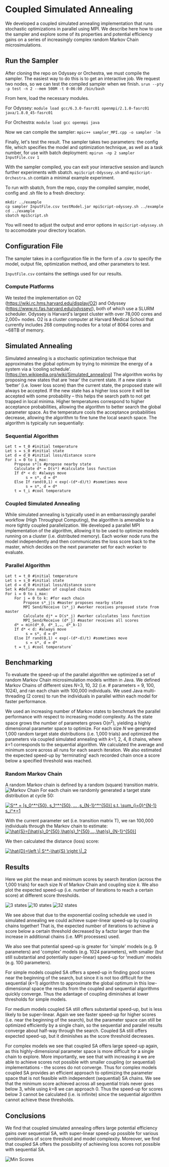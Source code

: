 # Coupled Simulated Annealing
We developed a coupled simulated annealing implementation that runs stochastic optimizations in parallel using MPI.  We describe here how to use the sampler and explore some of its properties and potential efficiency gains on a series of increasingly complex random Markov Chain microsimulations.

## Run the Sampler
After cloning the repo on Odyssey or Orchestra, we must compile the sampler. The easiest way to do this is to get an interactive job. We request two nodes, so we can test the compiled sampler when we finish.
`srun --pty -p test -n 2 --mem 500M -t 0-06:00 /bin/bash`

From here, load the necessary modules. 

For Odyssey:
`module load gcc/6.3.0-fasrc01 openmpi/2.1.0-fasrc01 java/1.8.0_45-fasrc01`

For Orchestra:
`module load gcc openmpi java`

Now we can compile the sampler:
`mpic++ sampler_MPI.cpp -o sampler -lm`

Finally, let's test the result. The sampler takes two parameters: the config file, which specifies the model and optimization technique, as well as a task number, for use with batch deployment:
`mpirun -np 2 sampler InputFile.csv 1`

With the sampler compiled, you can exit your interactive session and launch further experiments with sbatch. `mpiScript-Odyssey.sh` and `mpiScript-Orchestra.sh` contain a minimal example experiment.

To run with sbatch, from the repo, copy the compiled sampler, model, config and .sh file to a fresh directory:
```
mkdir ../example
cp sampler InputFile.csv testModel.jar mpiScript-odyssey.sh ../example
cd ../example
sbatch mpiScript.sh
```
You will need to adjust the output and error options in `mpiScript-odyssey.sh` to accomodate your directory location.

## Configuration File
The sampler takes in a configuration file in the form of a .csv to specify the model, output file, optimization method, and other parameters to test.

`InputFile.csv` contains the settings used for our results.

### Compute Platforms
We tested the implementation on O2 (https://wiki.rc.hms.harvard.edu/display/O2) and Odyssey (https://www.rc.fas.harvard.edu/odyssey/), both of which use a SLURM scheduler.
Odyssey is Harvard's largest cluster with over 78,000 cores and 2,000+ nodes.
O2 is a cluster computer at Harvard Medical School that currently includes 268 computing nodes for a total of 8064 cores and ~68TB of memory.

## Simulated Annealing
Simulated annealing is a stochastic optimization technique that approximates the global optimum by trying to minimize the energy of a system via a ‘cooling schedule’.  [https://en.wikipedia.org/wiki/Simulated_annealing]
The algorithm works by proposing new states that are ‘near’ the current state.  If a new state is ‘better’ (i.e. lower loss score) than the current state, the proposed state will always be accepted.  If the new state has a higher loss score it will be accepted with some probability – this helps the search path to not get trapped in local minima.  Higher temperatures correspond to higher acceptance probabilities, allowing the algorithm to better search the global parameter space.  As the temperature cools the acceptance probabilities decrease, allowing the algorithm to fine tune the local search space.
The algorithm is typically run sequentially:
### Sequential Algorithm
```
Let t = t_0 #initial temperature   
Let s = s_0 #initial state   
Let d = d_0 #initial loss/distance score   
For i = 0 to i_max:   
	Propose s*|s #propose nearby state   
	Calculate d* = D(s*) #calculate loss function   
	If d* < d: #always move   
		 s = s*, d = d*   
	Else If rand(0,1) < exp(-(d*-d)/t) #sometimes move   
		 s = s*, d = d*   
	t = t_i #cool temperature
```
### Coupled Simulated Annealing
While simulated annealing is typically used in an embarrassingly parallel workflow (High Throughput Computing), the algorithm is amenable to a more tightly coupled parallelization.  We developed a parallel MPI implementation of the algorithm, allowing it to be used to optimize models running on a cluster (i.e. distributed memory).  Each worker node runs the model independently and then communicates the loss score back to the master, which decides on the next parameter set for each worker to evaluate.
### Parallel Algorithm
```
Let t = t_0 #initial temperature
Let s = s_0 #initial state
Let d = d_0 #initial loss/distance score
Set k #define number of coupled chains
For i = 0 to i_max:
	For j = 0 to k: #for each chain
		Propose s*_j|s #master proposes nearby state
		MPI Send/Receive (s*_j) #worker receives proposed state from master
		Calculate dj* = D(s*_j) #worker calculates loss function
		MPI_Send/Receive (d*_j) #master receives all scores
	d* = min(d*_0, d*_1,…, d*_k-1)
	If d* < d: #always move
		 s = s*, d = d*
	Else If rand(0,1) < exp(-(d*-d)/t) #sometimes move
		 s = s*, d = d*
	t = t_i #cool temperature`
```
## Benchmarking
To evaluate the speed-up of the parallel algorithm we optimized a set of random Markov Chain microsimulation models written in Java. We defined Markov Chains of different sizes *N*=3, 10, 32  (i.e. # parameters = 9, 100, 1024), and ran each chain with 100,000 individuals.  We used Java multi-threading (2 cores) to run the individuals in parallel within each model for faster performance.

We used an increasing number of Markov states to benchmark the parallel performance with respect to increasing model complexity.  As the state space grows the number of parameters grows O(n<sup>2</sup>), yielding a highly dimensional parameter space to optimize.
For each size *N* we generated 1,000 random target state distributions (i.e. 1,000 trials) and optimized the parameters via coupled simulated annealing with *k*=1, 2, 4, 8 chains, where *k*=1 corresponds to the sequential algorithm.
We calculated the average and minimum score across all runs for each search iteration. We also estimated the expected speed-up by ‘terminating’ each recorded chain once a score below a specified threshold was reached.

### Random Markov Chain
A random Markov chain is defined by a random (square) transition matrix.
![Markov Chain](/images/markov.png)
For each chain we randomly generated a target state distribution at cycle 50:

<a href="https://www.codecogs.com/eqnedit.php?latex=S^*&space;=&space;[s_0^*^{50},&space;s_1^*^{50},&space;...&space;,s_{N-1}^*^{50}]&space;s.t.&space;\sum_{i=0}^{N-1}&space;s_i^*=1" target="_blank"><img src="https://latex.codecogs.com/gif.latex?S^*&space;=&space;[s_0^*^{50},&space;s_1^*^{50},&space;...&space;,s_{N-1}^*^{50}]&space;s.t.&space;\sum_{i=0}^{N-1}&space;s_i^*=1" title="S^* = [s_0^*^{50}, s_1^*^{50}, ... ,s_{N-1}^*^{50}] s.t. \sum_{i=0}^{N-1} s_i^*=1" /></a>

With the current parameter set (i.e. transition matrix T), we ran 100,000 individuals through the Markov chain to estimate:
<a href="https://www.codecogs.com/eqnedit.php?latex=\hat{S}=[\hat{s}_0^{50},\hat{s}_1^{50},...,\hat{s}_{N-1}^{50}]" target="_blank"><img src="https://latex.codecogs.com/gif.latex?\hat{S}=[\hat{s}_0^{50},\hat{s}_1^{50},...,\hat{s}_{N-1}^{50}]" title="\hat{S}=[\hat{s}_0^{50},\hat{s}_1^{50},...,\hat{s}_{N-1}^{50}]" /></a>

We then calculated the distance (loss) score:

<a href="https://www.codecogs.com/eqnedit.php?latex=\hat{D}=\left&space;\|&space;S^*-\hat{S}&space;\right&space;\|_2" target="_blank"><img src="https://latex.codecogs.com/gif.latex?\hat{D}=\left&space;\|&space;S^*-\hat{S}&space;\right&space;\|_2" title="\hat{D}=\left \| S^*-\hat{S} \right \|_2" /></a>

## Results
Here we plot the mean and minimum scores by search iteration (across the 1,000 trials) for each size *N* of Markov Chain and coupling size *k*.  We also plot the expected speed-up (i.e. number of iterations to reach a certain score) at different score thresholds.

![3 states](/images/S3.png)
![10 states](/images/S10.png)
![32 states](/images/S32.png)

We see above that due to the exponential cooling schedule we used in simulated annealing we could achieve super-linear speed-up by coupling chains together!  That is, the expected number of iterations to achieve a score below a certain threshold decreased by a factor larger than the increase in additional chains (i.e. MPI processes) used.

We also see that potential speed-up is greater for 'simple' models (e.g. 9 parameters) and 'complex' models (e.g. 1024 parameters), with smaller (but still substantial and potentially super-linear) speed-up for 'medium' models (e.g. 100 parameters).  

For simple models coupled SA offers a speed-up in finding good scores near the beginning of the search, but since it is not too difficult for the sequential (*k*=1) algorithm to approximate the global optimum in this low-dimensional space the results from the coupled and sequential algorithms quickly converge.  Thus the adantage of coupling diminishes at lower thresholds for simple models.

For medium models coupled SA still offers substantial speed-up, but is less likely to be super-linear.  Again we see faster speed-up for higher scores (i.e. near the beginning of the search), but the parameter space can still be optimized efficiently by a single chain, so the sequential and parallel results converge about half-way through the search.  Coupled SA still offers expected speed-up, but it diminishes as the score threshold decreases.

For complex models we see that coupled SA offers large speed-up again, as this highly-dimensional parameter space is more difficult for a single chain to explore.  More importantly, we see that with increasing *k* we are able to achieve scores not possible with smaller coupling (or sequential) implementations - the scores do not converge.  Thus for complex models coupled SA provides an efficient approach to optimizing the parameter space that is not feasible with independent (sequential) SA chains.  We see that the minimum score achieved across all sequential trials never goes below 3, while using *k*=8 we can approach 0.  Thus the speed-up for scores below 3 cannot be calculated (i.e. is infinite) since the sequential algorithm cannot achieve these thresholds.


## Conclusions
We find that coupled simulated annealing offers large potential efficiency gains over sequential SA, with super-linear speed-up possible for various combinations of score threshold and model complexity.  Moreover, we find that coupled SA offers the possibility of achieving loss scores not possible with sequential SA.

![Min Scores](/images/mins.png)
